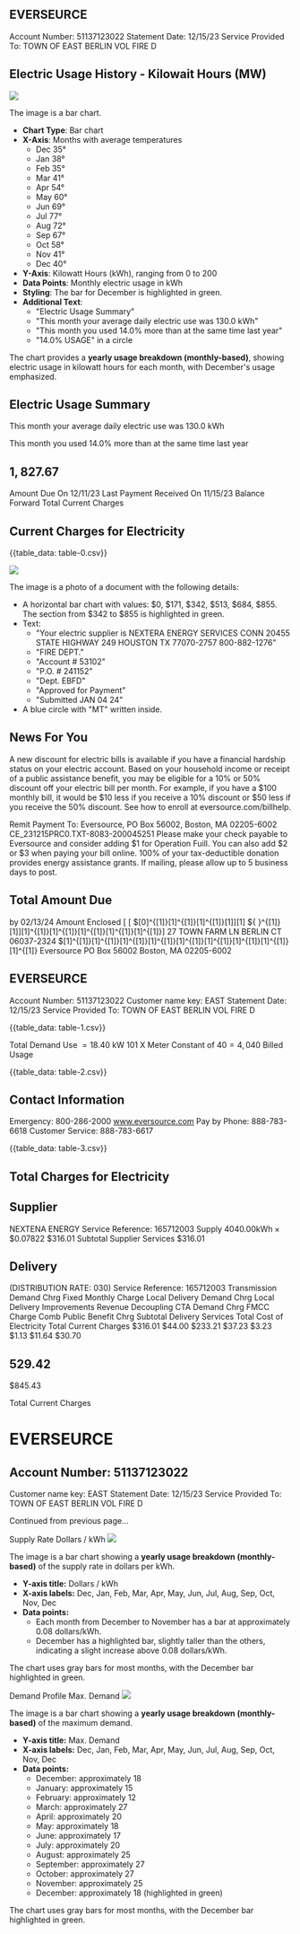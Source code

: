 ## EVERSEURCE

Account Number: 51137123022
Statement Date: 12/15/23
Service Provided To:
TOWN OF EAST BERLIN VOL FIRE D

## Electric Usage History - Kilowait Hours (MW)

![](images/img-0.jpeg)

The image is a bar chart.

- **Chart Type**: Bar chart
- **X-Axis**: Months with average temperatures
  - Dec 35°
  - Jan 38°
  - Feb 35°
  - Mar 41°
  - Apr 54°
  - May 60°
  - Jun 69°
  - Jul 77°
  - Aug 72°
  - Sep 67°
  - Oct 58°
  - Nov 41°
  - Dec 40°
- **Y-Axis**: Kilowatt Hours (kWh), ranging from 0 to 200
- **Data Points**: Monthly electric usage in kWh
- **Styling**: The bar for December is highlighted in green.
- **Additional Text**: 
  - "Electric Usage Summary"
  - "This month your average daily electric use was 130.0 kWh"
  - "This month you used 14.0% more than at the same time last year"
  - "14.0% USAGE" in a circle

The chart provides a **yearly usage breakdown (monthly-based)**, showing electric usage in kilowatt hours for each month, with December's usage emphasized.

## Electric Usage Summary

This month your average daily electric use was 130.0 kWh

This month you used $14.0 \%$ more than at the same time last year

## $1,827.67$

Amount Due On 12/11/23
Last Payment Received On 11/15/23
Balance Forward
Total Current Charges

## Current Charges for Electricity

{{table_data: table-0.csv}}

![](images/img-1.jpeg)

The image is a photo of a document with the following details:

- A horizontal bar chart with values: $0, $171, $342, $513, $684, $855. The section from $342 to $855 is highlighted in green.
- Text: 
  - "Your electric supplier is NEXTERA ENERGY SERVICES CONN 20455 STATE HIGHWAY 249 HOUSTON TX 77070-2757 800-882-1276"
  - "FIRE DEPT."
  - "Account # 53102"
  - "P.O. # 241152"
  - "Dept. EBFD"
  - "Approved for Payment"
  - "Submitted JAN 04 24"
- A blue circle with "MT" written inside.

## News For You

A new discount for electric bills is available if you have a financial hardship status on your electric account. Based on your household income or receipt of a public assistance benefit, you may be eligible for a 10\% or 50\% discount off your electric bill per month. For example, if you have a $\$ 100$ monthly bill, it would be $\$ 10$ less if you receive a $10 \%$ discount or $\$ 50$ less if you receive the $50 \%$ discount. See how to enroll at eversource.com/billhelp.

Remit Payment To: Eversource, PO Box 56002, Boston, MA 02205-6002
CE_231215PRC0.TXT-8083-200045251
Please make your check payable to Eversource and consider adding $\$ 1$ for Operation Fuill.
You can also add $\$ 2$ or $\$ 3$ when paying your bill online. 100\% of your tax-deductible donation provides energy assistance grants. If mailing, please allow up to 5 business days to post.

## Total Amount Due

by $02 / 13 / 24$
Amount Enclosed
$[$ [ $[0]^{[1]}[1]^{[1]}[1]^{[1]}[1]][1] ${ }^{[1]}[1]][1]^{[1]}[1]^{[1]}[1]^{[1]}[1]^{[1]}[1]^{[1]}] 27 TOWN FARM LN
BERLIN CT 06037-2324
$[1]^{[1]}[1]^{[1]}[1]^{[1]}[1]^{[1]}[1]^{[1]}[1]^{[1]}[1]^{[1]}[1]^{[1]}[1]^{[1]} Eversource
PO Box 56002
Boston, MA 02205-6002

## EVERSEURCE

Account Number: 51137123022
Customer name key: EAST
Statement Date: 12/15/23
Service Provided To:
TOWN OF EAST BERLIN VOL FIRE D

{{table_data: table-1.csv}}

Total Demand Use $=18.40 \mathrm{~kW}$
101 X Meter Constant of $40=4,040$ Billed Usage

{{table_data: table-2.csv}}

## Contact Information

Emergency: 800-286-2000 www.eversource.com
Pay by Phone: 888-783-6618
Customer Service: 888-783-6617

{{table_data: table-3.csv}}

## Total Charges for Electricity

## Supplier

NEXTENA ENERGY
Service Reference: 165712003
Supply
$4040.00 \mathrm{kWh} \times \$ 0.07822$
\$316.01
Subtotal Supplier Services
$\$ 316.01$

## Delivery

(DISTRIBUTION RATE: 030)
Service Reference: 165712003
Transmission Demand Chrg
Fixed Monthly Charge
Local Delivery Demand Chrg
Local Delivery Improvements
Revenue Decoupling
CTA Demand Chrg
FMCC Charge
Comb Public Benefit Chrg
Subtotal Delivery Services
Total Cost of Electricity
Total Current Charges
$\$ 316.01$
\$44.00
\$233.21
\$37.23
\$3.23
\$1.13
\$11.64
\$30.70

## $529.42$

\$845.43

Total Current Charges

# EVERSEURCE 

## Account Number: 51137123022

Customer name key: EAST
Statement Date: 12/15/23
Service Provided To:
TOWN OF EAST BERLIN VOL FIRE D

Continued from previous page...

Supply Rate
Dollars / kWh
![](images/img-2.jpeg)

The image is a bar chart showing a **yearly usage breakdown (monthly-based)** of the supply rate in dollars per kWh. 

- **Y-axis title:** Dollars / kWh
- **X-axis labels:** Dec, Jan, Feb, Mar, Apr, May, Jun, Jul, Aug, Sep, Oct, Nov, Dec
- **Data points:** 
  - Each month from December to November has a bar at approximately 0.08 dollars/kWh.
  - December has a highlighted bar, slightly taller than the others, indicating a slight increase above 0.08 dollars/kWh.

The chart uses gray bars for most months, with the December bar highlighted in green.

Demand Profile
Max. Demand
![](images/img-3.jpeg)

The image is a bar chart showing a **yearly usage breakdown (monthly-based)** of the maximum demand.

- **Y-axis title:** Max. Demand
- **X-axis labels:** Dec, Jan, Feb, Mar, Apr, May, Jun, Jul, Aug, Sep, Oct, Nov, Dec
- **Data points:**
  - December: approximately 18
  - January: approximately 15
  - February: approximately 12
  - March: approximately 27
  - April: approximately 20
  - May: approximately 18
  - June: approximately 17
  - July: approximately 20
  - August: approximately 25
  - September: approximately 27
  - October: approximately 27
  - November: approximately 25
  - December: approximately 18 (highlighted in green)

The chart uses gray bars for most months, with the December bar highlighted in green.
